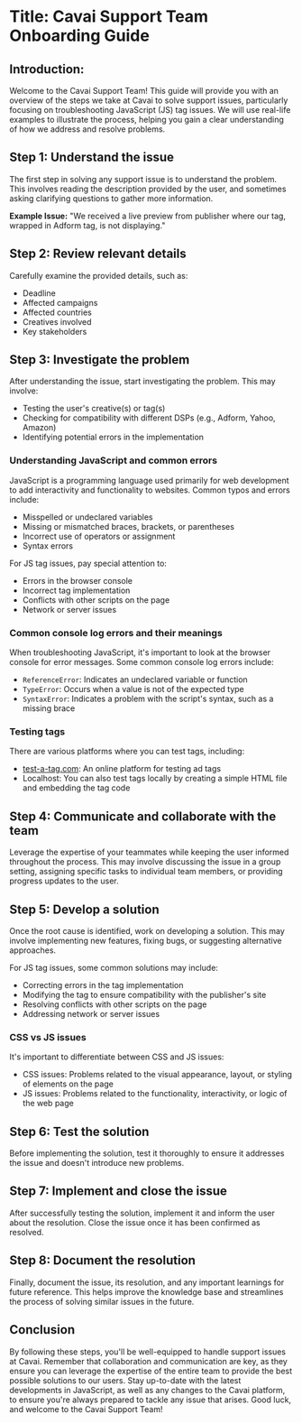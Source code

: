 # Title: Cavai Support Team Onboarding Guide

## Introduction:
Welcome to the Cavai Support Team! This guide will provide you with an overview of the steps we take at Cavai to solve support issues, particularly focusing on troubleshooting JavaScript (JS) tag issues. We will use real-life examples to illustrate the process, helping you gain a clear understanding of how we address and resolve problems.

## Step 1: Understand the issue
The first step in solving any support issue is to understand the problem. This involves reading the description provided by the user, and sometimes asking clarifying questions to gather more information.

**Example Issue:**
"We received a live preview from publisher where our tag, wrapped in Adform tag, is not displaying."

## Step 2: Review relevant details
Carefully examine the provided details, such as:

- Deadline
- Affected campaigns
- Affected countries
- Creatives involved
- Key stakeholders

## Step 3: Investigate the problem
After understanding the issue, start investigating the problem. This may involve:

- Testing the user's creative(s) or tag(s)
- Checking for compatibility with different DSPs (e.g., Adform, Yahoo, Amazon)
- Identifying potential errors in the implementation

### Understanding JavaScript and common errors
JavaScript is a programming language used primarily for web development to add interactivity and functionality to websites. Common typos and errors include:

- Misspelled or undeclared variables
- Missing or mismatched braces, brackets, or parentheses
- Incorrect use of operators or assignment
- Syntax errors

For JS tag issues, pay special attention to:

- Errors in the browser console
- Incorrect tag implementation
- Conflicts with other scripts on the page
- Network or server issues

### Common console log errors and their meanings
When troubleshooting JavaScript, it's important to look at the browser console for error messages. Some common console log errors include:

- `ReferenceError`: Indicates an undeclared variable or function
- `TypeError`: Occurs when a value is not of the expected type
- `SyntaxError`: Indicates a problem with the script's syntax, such as a missing brace

### Testing tags
There are various platforms where you can test tags, including:

- [test-a-tag.com](http://www.test-a-tag.com/): An online platform for testing ad tags
- Localhost: You can also test tags locally by creating a simple HTML file and embedding the tag code

## Step 4: Communicate and collaborate with the team
Leverage the expertise of your teammates while keeping the user informed throughout the process. This may involve discussing the issue in a group setting, assigning specific tasks to individual team members, or providing progress updates to the user.

## Step 5: Develop a solution
Once the root cause is identified, work on developing a solution. This may involve implementing new features, fixing bugs, or suggesting alternative approaches.

For JS tag issues, some common solutions may include:

- Correcting errors in the tag implementation
- Modifying the tag to ensure compatibility with the publisher's site
- Resolving conflicts with other scripts on the page
- Addressing network or server issues

### CSS vs JS issues
It's important to differentiate between CSS and JS issues:

- CSS issues: Problems related to the visual appearance, layout, or styling of elements on the page
- JS issues: Problems related to the functionality, interactivity, or logic of the web page

## Step 6: Test the solution
Before implementing the solution, test it thoroughly to ensure it addresses the issue and doesn't introduce new problems.

## Step 7: Implement and close the issue
After successfully testing the solution, implement it and inform the user about the resolution. Close the issue once it has been confirmed as resolved.

## Step 8: Document the resolution
Finally, document the issue, its resolution, and any important learnings for future reference. This helps improve the knowledge base and streamlines the process of solving similar issues in the future.

## Conclusion
By following these steps, you'll be well-equipped to handle support issues at Cavai. Remember that collaboration and communication are key, as they ensure you can leverage the expertise of the entire team to provide the best possible solutions to our users. Stay up-to-date with the latest developments in JavaScript, as well as any changes to the Cavai platform, to ensure you're always prepared to tackle any issue that arises. Good luck, and welcome to the Cavai Support Team!
